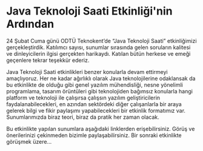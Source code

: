 # Java Teknoloji Saati Etkinliği'nin Ardından

24 Şubat Cuma günü ODTÜ Teknokent’de “Java Teknoloji Saati” etkinliğimizi gerçekleştirdik. Katılımcı sayısı, sunumlar 
sırasında gelen soruların kalitesi ve dinleyicilerin ilgisi gerçekten harikaydı. Katılan bütün herkese ve emeği geçenlere
tekrar teşekkür ederiz.


Java Teknoloji Saati etkinlikleri benzer konularla devam ettirmeyi amaçlıyoruz. Her ne kadar ağırlıklı olarak Java 
teknolojilerine odaklansak da bu etkinlikte de olduğu gibi genel yazılım mühendisliği, nesne yönelimli programlama, 
tasarım örüntüleri gibi teknolojiden bağımsız konularla hangi platform ve teknoloji ile çalışırsa çalışsın yazılım 
geliştiricilerin faydalanabilecekleri, en azından sektördeki diğer çalışanlarla bir araya gelerek bilgi ve fikir 
paylaşımı yapabilecekleri bir etkinlik formatımız var. Sunumlarımızda biraz teori, biraz da pratik her zaman olacak.

Bu etkinlikte yapılan sunumlara aşağıdaki linklerden erişebilirsiniz. Görüş ve önerilerinizi çekinmeden bizimle 
paylaşabilirsiniz. Bir sonraki etkinlikte görüşmek üzere…